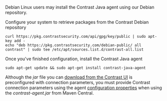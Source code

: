 <!--
title: "Download the Java Agent from our Debian Repository"
description: "Downloading the Java agent from our Debian Repository"
tags: "installation Java agent download redhat centos yum rpm"
-->

Debian Linux users may install the Contrast Java agent using our Debian repository.

Configure your system to retrieve packages from the Contrast Debian repository

```console
curl https://pkg.contrastsecurity.com/api/gpg/key/public | sudo apt-key add -
echo "deb https://pkg.contrastsecurity.com/debian-public/ all contrast" | sudo tee /etc/apt/sources.list.d/contrast-all.list
```

Once you've finished configuration, install the Contrast Java agent

```console
sudo apt-get update && sudo apt-get install contrast-java-agent
```

Although the *jar* file you can [download from the Contrast UI](installation-javastandard.html#contrast-ui) is preconfigured with connection parameters, you must provide Contrast connection parameters using the agent [configuration properties](installation-javaconfig.html) when using the *contrast-agent.jar* from Maven Central.
